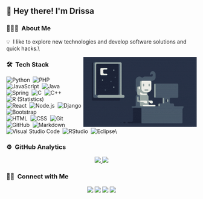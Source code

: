<!-- ![Aditya Vikram Singh Banner](https://raw.githubusercontent.com/disco07/disco07/master/assets/Aditya%20Vikram%20Singh%20Banner.jpg) -->

<h2>👋 Hey there! I'm Drissa</h2>

<!-- ## 👋 &nbsp;Hey there! I'm Drissa -->

### 👨🏻‍💻 &nbsp;About Me

💡 &nbsp;I like to explore new technologies and develop software solutions and quick hacks.\
<!-- 🎓 &nbsp;I'm currently studying Computer Science and Mathematics at the University of Massachusetts Amherst.\
🌱 &nbsp;I'm on track for learning more about Artificial Intelligence, Systems Design, and Cloud Architecture.\
✍️ &nbsp;In my free time, I pursue Graphic Design and Blog Writing as hobbies/side hustles.\
💬 &nbsp;Feel free to reach out to me for pro bono consulting and volunteering, or just for some interesting discussion.\
✉️ &nbsp;You can shoot me an email at koneenok@outlook.fr! I'll try to respond as soon as I can.\
📄 &nbsp;Please have a look at my [Résumé](https://www.adityavsingh.com/resume.html) for more details about me. I'm open to feedback and suggestions! -->

<img alt="Night Coding" src="https://raw.githubusercontent.com/AVS1508/AVS1508/master/assets/Night-Coding.gif" align="right"/>

### 🛠 &nbsp;Tech Stack

![Python](https://img.shields.io/badge/-Python-05122A?style=flat&logo=python)&nbsp;
![PHP](https://img.shields.io/badge/-PHP-05122A?style=flat&logo=php)&nbsp;
![JavaScript](https://img.shields.io/badge/-JavaScript-05122A?style=flat&logo=javascript)&nbsp;
![Java](https://img.shields.io/badge/-Java-05122A?style=flat&logo=Java&logoColor=FFA518)&nbsp;
![Spring](https://img.shields.io/badge/-Spring-05122A?style=flat&logo=Spring&logoColor=FFA518)&nbsp;
![C](https://img.shields.io/badge/-C-05122A?style=flat&logo=C&logoColor=A8B9CC)&nbsp;
![C++](https://img.shields.io/badge/-C++-05122A?style=flat&logo=C%2B%2B&logoColor=00599C)&nbsp;
![R (Statistics)](https://img.shields.io/badge/-R-05122A?style=flat&logo=R&logoColor=276DC3)\
![React](https://img.shields.io/badge/-React-05122A?style=flat&logo=react)&nbsp;
![Node.js](https://img.shields.io/badge/-Node.js-05122A?style=flat&logo=node.js)&nbsp;
![Django](https://img.shields.io/badge/-Django-05122A?style=flat&logo=django&logoColor=092E20)&nbsp;
![Bootstrap](https://img.shields.io/badge/-Bootstrap-05122A?style=flat&logo=bootstrap&logoColor=563D7C)\
![HTML](https://img.shields.io/badge/-HTML-05122A?style=flat&logo=HTML5)&nbsp;
![CSS](https://img.shields.io/badge/-CSS-05122A?style=flat&logo=CSS3&logoColor=1572B6)&nbsp;
![Git](https://img.shields.io/badge/-Git-05122A?style=flat&logo=git)&nbsp;
![GitHub](https://img.shields.io/badge/-GitHub-05122A?style=flat&logo=github)&nbsp;
![Markdown](https://img.shields.io/badge/-Markdown-05122A?style=flat&logo=markdown)\
![Visual Studio Code](https://img.shields.io/badge/-Visual%20Studio%20Code-05122A?style=flat&logo=visual-studio-code&logoColor=007ACC)&nbsp;
![RStudio](https://img.shields.io/badge/-RStudio-05122A?style=flat&logo=rstudio)&nbsp;
![Eclipse](https://img.shields.io/badge/-Eclipse-05122A?style=flat&logo=eclipse-ide&logoColor=2C2255)\

### ⚙️ &nbsp;GitHub Analytics

<p align="center">
<a href="https://github.com/disco07">
  <img height="180em" src="https://github-readme-stats-eight-theta.vercel.app/api?username=disco07&show_icons=true&theme=algolia&include_all_commits=true&count_private=true"/>
  <img height="180em" src="https://github-readme-stats-eight-theta.vercel.app/api/top-langs/?username=disco07&layout=compact&langs_count=8&theme=algolia"/>
</a>
</p>

### 🤝🏻 &nbsp;Connect with Me

<p align="center">
<a href="https://linkedin.com/in/drissa-koné"><img src="https://img.shields.io/badge/-Koné%20Drissa-0077B5?style=flat&logo=Linkedin&logoColor=white"/></a>
<a href="mailto:koneenoke@gmail.com"><img src="https://img.shields.io/badge/-koneenoke@gmail.com-D14836?style=flat&logo=Gmail&logoColor=white"/></a>
<a href="mailto:koneenok@outlook.fr"><img src="https://img.shields.io/badge/-koneenok@outlook.fr-1877F2?style=flat&logo=Outlook&logoColor=white"/></a>
<a href="https://facebook.com/driss.kone"><img src="https://img.shields.io/badge/-@Koné Drissa-1877F2?style=flat&logo=Facebook&logoColor=white"/></a>
</p>

